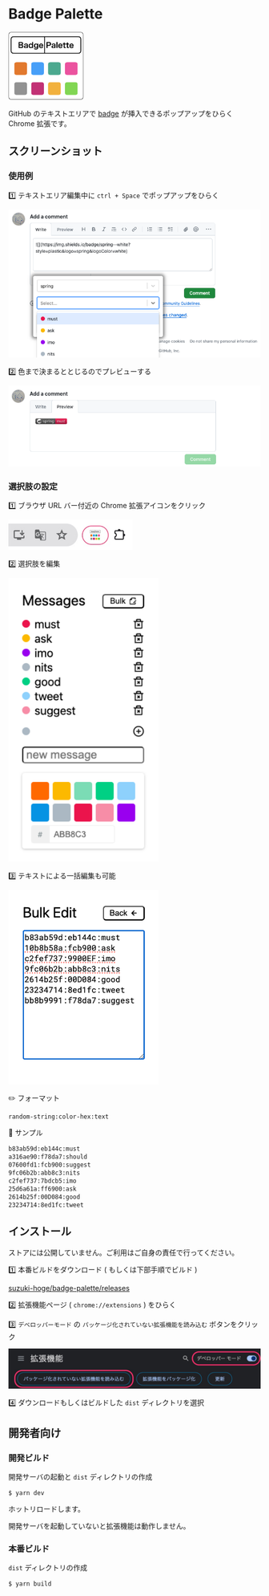 # Badge Palette

<img src="./doc/logo-border.png" alt="logo" width="150px">

GitHub のテキストエリアで [badge](https://shields.io/badges/static-badge) が挿入できるポップアップをひらく Chrome 拡張です。

## スクリーンショット

### 使用例

1️⃣ テキストエリア編集中に `ctrl + Space` でポップアップをひらく

![capture1](./doc/select.png)

2️⃣ 色まで決まるととじるのでプレビューする

![capture2](./doc/preview.png)

### 選択肢の設定

1️⃣ ブラウザ URL バー付近の Chrome 拡張アイコンをクリック

<img src="./doc/icon-guide.jpg" alt="icon" height="60px">

2️⃣ 選択肢を編集

<img src="./doc/saved.png" alt="capture3" width="300px">

3️⃣ テキストによる一括編集も可能

<img src="./doc/bulk.png" alt="bulk" width="300px">

✏️ フォーマット

```
random-string:color-hex:text
```

🎨 サンプル

```
b83ab59d:eb144c:must
a316ae90:f78da7:should
07600fd1:fcb900:suggest
9fc06b2b:abb8c3:nits
c2fef737:7bdcb5:imo
25d6a61a:ff6900:ask
2614b25f:00D084:good
23234714:8ed1fc:tweet
```

## インストール

ストアには公開していません。ご利用はご自身の責任で行ってください。

1️⃣ 本番ビルドをダウンロード ( もしくは下部手順でビルド )

[suzuki-hoge/badge-palette/releases](https://github.com/suzuki-hoge/badge-palette/releases/tag/1.0.0)

2️⃣ 拡張機能ページ ( `chrome://extensions` ) をひらく

3️⃣ `デベロッパーモード` の `パッケージ化されていない拡張機能を読み込む` ボタンをクリック

![chrome](./doc/chrome-guide.jpg)

4️⃣ ダウンロードもしくはビルドした `dist` ディレクトリを選択

## 開発者向け

### 開発ビルド

開発サーバの起動と `dist` ディレクトリの作成

```
$ yarn dev
```

ホットリロードします。

開発サーバを起動していないと拡張機能は動作しません。

### 本番ビルド

`dist` ディレクトリの作成

```
$ yarn build
```

